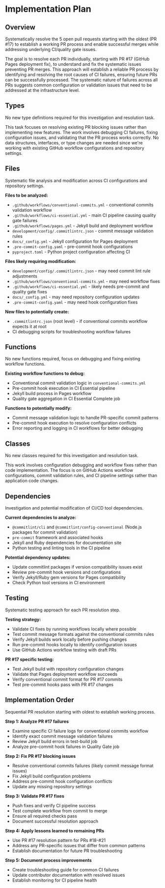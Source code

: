 # Implementation Plan

## Overview
Systematically resolve the 5 open pull requests starting with the oldest (PR #17) to establish a working PR process and enable successful merges while addressing underlying CI/quality gate issues.

The goal is to resolve each PR individually, starting with PR #17 (GitHub Pages deployment fix), to understand and fix the systematic issues preventing PR merges. This approach will establish a reliable PR process by identifying and resolving the root causes of CI failures, ensuring future PRs can be successfully processed. The systematic nature of failures across all PRs suggests common configuration or validation issues that need to be addressed at the infrastructure level.

## Types
No new type definitions required for this investigation and resolution task.

This task focuses on resolving existing PR blocking issues rather than implementing new features. The work involves debugging CI failures, fixing configuration issues, and validating that the PR process works correctly. No data structures, interfaces, or type changes are needed since we're working with existing GitHub workflow configurations and repository settings.

## Files
Systematic file analysis and modification across CI configurations and repository settings.

**Files to be analyzed:**
- `.github/workflows/conventional-commits.yml` - conventional commits validation workflow
- `.github/workflows/ci-essential.yml` - main CI pipeline causing quality gate failures
- `.github/workflows/pages.yml` - Jekyll build and deployment workflow
- `development/config/.commitlintrc.json` - commit message validation rules
- `docs/_config.yml` - Jekyll configuration for Pages deployment
- `.pre-commit-config.yaml` - pre-commit hook configurations
- `pyproject.toml` - Python project configuration affecting CI

**Files likely requiring modification:**
- `development/config/.commitlintrc.json` - may need commit lint rule adjustments
- `.github/workflows/conventional-commits.yml` - may need workflow fixes
- `.github/workflows/ci-essential.yml` - likely needs pre-commit and quality gate fixes
- `docs/_config.yml` - may need repository configuration updates
- `.pre-commit-config.yaml` - may need hook configuration fixes

**New files to potentially create:**
- `.commitlintrc.json` (root level) - if conventional commits workflow expects it at root
- CI debugging scripts for troubleshooting workflow failures

## Functions
No new functions required, focus on debugging and fixing existing workflow functions.

**Existing workflow functions to debug:**
- Conventional commit validation logic in `conventional-commits.yml`
- Pre-commit hook execution in CI Essential pipeline
- Jekyll build process in Pages workflow
- Quality gate aggregation in CI Essential Complete job

**Functions to potentially modify:**
- Commit message validation logic to handle PR-specific commit patterns
- Pre-commit hook execution to resolve configuration conflicts
- Error reporting and logging in CI workflows for better debugging

## Classes
No new classes required for this investigation and resolution task.

This work involves configuration debugging and workflow fixes rather than code implementation. The focus is on GitHub Actions workflow configurations, commit validation rules, and CI pipeline settings rather than application code changes.

## Dependencies
Investigation and potential modification of CI/CD tool dependencies.

**Current dependencies to analyze:**
- `@commitlint/cli` and `@commitlint/config-conventional` (Node.js packages for commit validation)
- `pre-commit` framework and associated hooks
- Jekyll and Ruby dependencies for documentation site
- Python testing and linting tools in the CI pipeline

**Potential dependency updates:**
- Update commitlint packages if version compatibility issues exist
- Review pre-commit hook versions and configurations
- Verify Jekyll/Ruby gem versions for Pages compatibility
- Check Python tool versions in CI environment

## Testing
Systematic testing approach for each PR resolution step.

**Testing strategy:**
- Validate CI fixes by running workflows locally where possible
- Test commit message formats against the conventional commits rules
- Verify Jekyll builds work locally before pushing changes
- Run pre-commit hooks locally to identify configuration issues
- Use GitHub Actions workflow testing with draft PRs

**PR #17 specific testing:**
- Test Jekyll build with repository configuration changes
- Validate that Pages deployment workflow succeeds
- Verify conventional commit format for PR #17 commits
- Test pre-commit hooks pass with PR #17 changes

## Implementation Order
Sequential PR resolution starting with oldest to establish working process.

**Step 1: Analyze PR #17 failures**
- Examine specific CI failure logs for conventional commits workflow
- Identify exact commit message validation failures
- Review Jekyll build errors in test-build job
- Analyze pre-commit hook failures in Quality Gate job

**Step 2: Fix PR #17 blocking issues**
- Resolve conventional commits failures (likely commit message format issues)
- Fix Jekyll build configuration problems
- Address pre-commit hook configuration conflicts
- Update any missing repository settings

**Step 3: Validate PR #17 fixes**
- Push fixes and verify CI pipeline success
- Test complete workflow from commit to merge
- Ensure all required checks pass
- Document successful resolution approach

**Step 4: Apply lessons learned to remaining PRs**
- Use PR #17 resolution pattern for PRs #18-#21
- Address any PR-specific issues that differ from common patterns
- Establish documentation for future PR troubleshooting

**Step 5: Document process improvements**
- Create troubleshooting guide for common CI failures
- Update contributor documentation with resolved issues
- Establish monitoring for CI pipeline health
